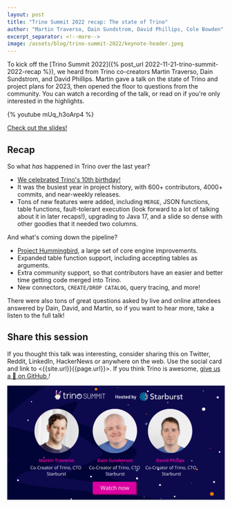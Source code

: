 ```yaml
---
layout: post
title: "Trino Summit 2022 recap: The state of Trino"
author: "Martin Traverso, Dain Sundstrom, David Phillips, Cole Bowden"
excerpt_separator: <!--more-->
image: /assets/blog/trino-summit-2022/keynote-header.jpeg
---
```


To kick off the [Trino Summit 2022]({% post_url 2022-11-21-trino-summit-2022-recap %}),
we heard from Trino co-creators Martin Traverso, Dain Sundstrom, and David
Phillips. Martin gave a talk on the state of Trino and project plans for 2023,
then opened the floor to questions from the community. You can watch a recording
of the talk, or read on if you're only interested in the highlights.

<!--more-->

{% youtube mUq_h3oArp4 %}


<a class="btn btn-pink btn-md" target="_blank" href="/assets/blog/trino-summit-2022/State-of-Trino-Nov-2022.pdf">
  Check out the slides!
</a>

## Recap

So what *has* happened in Trino over the last year?

* [We celebrated Trino's 10th birthday!](https://trino.io/blog/2022/08/08/trino-tenth-birthday.html)
* It was the busiest year in project history, with 600+ contributors, 4000+
  commits, and near-weekly releases.
* Tons of new features were added, including `MERGE`, JSON functions, table
  functions, fault-tolerant execution (look forward to a lot of talking about it
  in later recaps!), upgrading to Java 17, and a slide so dense with other
  goodies that it needed two columns.

And what's coming down the pipeline?

* [Project Hummingbird](https://github.com/trinodb/trino/issues/14237), a large
  set of core engine improvements.
* Expanded table function support, including accepting tables as arguments.
* Extra community support, so that contributors have an easier and better time
  getting code merged into Trino.
* New connectors, `CREATE/DROP CATALOG`, query tracing, and more!

There were also tons of great questions asked by live and online attendees
answered by Dain, David, and Martin, so if you want to hear more, take a listen
to the full talk!

## Share this session

If you thought this talk was interesting, consider sharing this on Twitter,
Reddit, LinkedIn, HackerNews or anywhere on the web. Use the social card and
link to <{{site.url}}{{page.url}}>. If you think Trino is awesome,
[give us a 🌟 on GitHub <i class="fab fa-github"/>](https://github.com/trinodb/trino)!

<img src="/assets/blog/trino-summit-2022/keynote-social.png"/>